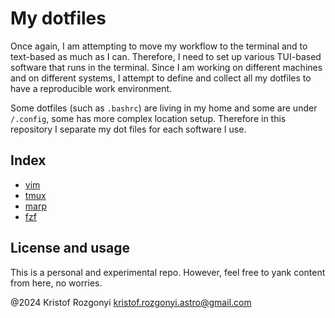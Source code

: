 # My dotfiles

Once again, I am attempting to move my workflow to the terminal and to text-based as much as I can. Therefore, I need to set up various TUI-based software that runs in the terminal. Since I am working on different machines and on different systems, I attempt to define and collect all my dotfiles to have a reproducible work environment.

Some dotfiles (such as `.bashrc`) are living in my home and some are under `/.config`, some has more complex location setup. Therefore in this repository I separate my dot files for each software I use.

## Index

- [vim](https://github.com/rstofi/dotfiles/tree/main/vim/README.md)
- [tmux](https://github.com/rstofi/dotfiles/tree/main/tmux/README.md)
- [marp](https://github.com/rstofi/dotfiles/tree/main/marp/README.md)
- [fzf](https://github.com/rstofi/dotfiles/tree/fzf/marp/README.md)

## License and usage

This is a personal and experimental repo. However, feel free to yank content from here, no worries.

@2024 Kristof Rozgonyi [kristof.rozgonyi.astro@gmail.com](mailto:kristof.rozgonyi.astro@gmail.com]) 

